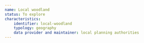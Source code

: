 ```yaml
---
name: Local woodland
status: To explore
characteristics:
    identifier: local-woodland
    typology: geography
    data provider and maintainer: local planning authorities
---
```


